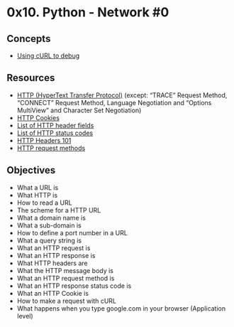 # 0x10. Python - Network #0

## Concepts
- [Using cURL to debug](https://intranet.hbtn.io/concepts/51)

## Resources
- [HTTP (HyperText Transfer Protocol)](https://www3.ntu.edu.sg/home/ehchua/programming/webprogramming/HTTP_Basics.html) (except: “TRACE” Request Method, “CONNECT” Request Method, Language Negotiation and “Options MultiView” and Character Set Negotiation)
- [HTTP Cookies](https://developer.mozilla.org/en-US/docs/Web/HTTP/Cookies)
- [List of HTTP header fields](https://en.wikipedia.org/wiki/List_of_HTTP_header_fields)
- [List of HTTP status codes](https://en.wikipedia.org/wiki/List_of_HTTP_status_codes)
- [HTTP Headers 101](https://medium.com/@bilalbarki/http-headers-101-5392a7eff87b#.xj9rmyxhp)
- [HTTP request methods](https://developer.mozilla.org/en-US/docs/Web/HTTP/Methods)

## Objectives

- What a URL is
- What HTTP is
- How to read a URL
- The scheme for a HTTP URL
- What a domain name is
- What a sub-domain is
- How to define a port number in a URL
- What a query string is
- What an HTTP request is
- What an HTTP response is
- What HTTP headers are
- What the HTTP message body is
- What an HTTP request method is
- What an HTTP response status code is
- What an HTTP Cookie is
- How to make a request with cURL
- What happens when you type google.com in your browser (Application level)
